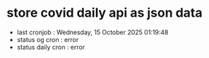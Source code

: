 # store covid daily api as json data

- last cronjob : Wednesday, 15 October 2025 01:19:48
- status og cron : error
- status daily cron : error
      
      